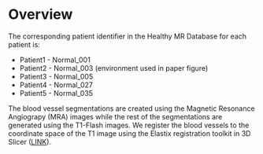 # Overview

The corresponding patient identifier in the Healthy MR Database for each patient is:
* Patient1 - Normal_001
* Patient2 - Normal_003 (environment used in paper figure)
* Patient3 - Normal_005
* Patient4 - Normal_027
* Patient5 - Normal_035

The blood vessel segmentations are created using the Magnetic Resonance Angiograpy (MRA) images while the rest of the segmentations are generated using the T1-Flash images. We register the blood vessels to the coordinate space of the T1 image using the Elastix registration toolkit in 3D Slicer ([LINK](https://lassoan.github.io/SlicerSegmentationRecipes/VesselSegmentationBySubtraction/)).


